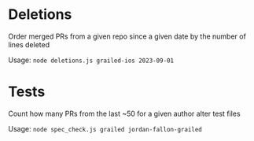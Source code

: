 # Deletions
Order merged PRs from a given repo since a given date by the number of lines deleted

Usage: `node deletions.js grailed-ios 2023-09-01`

# Tests
Count how many PRs from the last ~50 for a given author alter test files

Usage: `node spec_check.js grailed jordan-fallon-grailed`
